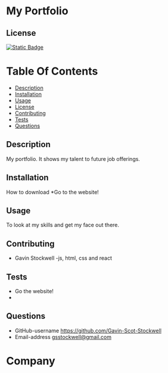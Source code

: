 
# My Portfolio

## License
[![Static Badge](https://img.shields.io/badge/License-Mit_License-name?style=flat&logo=%23512BD4&logoColor=%2300bfff&labelColor=%23add8e6&color=%2300bfff)](https://mit-license.org/)


# Table Of Contents
* [Description](#description)
* [Installation](#installation)
* [Usage](#usage)
* [License](#license)
* [Contributing](#contributing)
* [Tests](#tests)
* [Questions](#questions)


## Description
My portfolio. It shows my talent to future job offerings. 

## Installation
How to download
*Go to the website! 


## Usage
To look at my skills and get my face out there.



## Contributing
* Gavin Stockwell -js, html, css and react


## Tests
* Go the website!
*


## Questions
* GitHub-username https://github.com/Gavin-Scot-Stockwell
* Email-address gsstockwell@gmail.com


# Company
